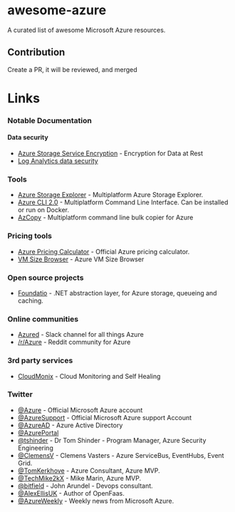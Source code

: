 # awesome-azure
A curated list of awesome Microsoft Azure resources.

## Contribution
Create a PR, it will be reviewed, and merged

# Links

### Notable Documentation
#### Data security
* [Azure Storage Service Encryption](https://docs.microsoft.com/en-us/azure/storage/common/storage-service-encryption) - Encryption for Data at Rest
* [Log Analytics data security](https://docs.microsoft.com/en-us/azure/log-analytics/log-analytics-security)

### Tools
* [Azure Storage Explorer](https://azure.microsoft.com/en-us/features/storage-explorer/) - Multiplatform Azure Storage Explorer.
* [Azure CLI 2.0](https://docs.microsoft.com/en-us/cli/azure/install-azure-cli?view=azure-cli-latest) - Multiplatform Command Line Interface. Can be installed or run on Docker.
* [AzCopy](https://docs.microsoft.com/en-us/azure/storage/common/storage-use-azcopy) - Multiplatform command line bulk copier for Azure

### Pricing tools
* [Azure Pricing Calculator](https://azure.microsoft.com/en-gb/pricing/calculator/) - Official Azure pricing calculator.
* [VM Size Browser](http://vmsizebrowser.azurewebsites.net/) - Azure VM Size Browser

### Open source projects
* [Foundatio](https://github.com/FoundatioFx/Foundatio) - .NET abstraction layer, for Azure storage, queueing and caching.

### Online communities
* [Azured](http://azured.io/) - Slack channel for all things Azure
* [/r/Azure](https://www.reddit.com/r/AZURE/) - Reddit community for Azure

### 3rd party services
* [CloudMonix](http://www.cloudmonix.com/) - Cloud Monitoring and Self Healing

### Twitter
* [@Azure](https://twitter.com/Azure) - Official Microsoft Azure account
* [@AzureSupport](https://twitter.com/AzureSupport) - Official Microsoft Azure support Account
* [@AzureAD](https://twitter.com/azuread) - Azure Active Directory
* [@AzurePortal](https://twitter.com/AzurePortal)
* [@tshinder](https://twitter.com/tshinder) - Dr Tom Shinder - Program Manager, Azure Security Engineering
* [@ClemensV](https://twitter.com/clemensv) - Clemens Vasters - Azure ServiceBus, EventHubs, Event Grid.
* [@TomKerkhove](https://twitter.com/TomKerkhove) - Azure Consultant, Azure MVP.
* [@TechMike2kX](https://twitter.com/TechMike2kX) - Mike Marin, Azure MVP.
* [@bitfield](https://twitter.com/bitfield) - John Arundel - Devops consultant.
* [@AlexEllisUK](https://twitter.com/alexellisuk) - Author of OpenFaas.
* [@AzureWeekly](https://twitter.com/AzureWeekly) - Weekly news from Microsoft Azure.
